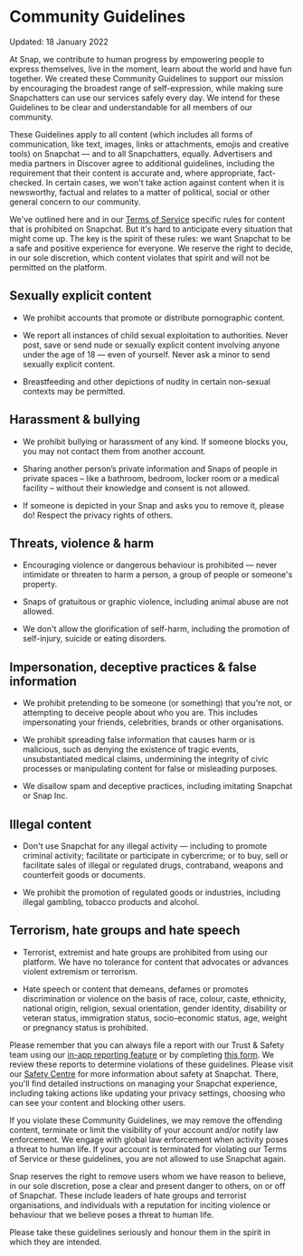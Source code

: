 Community Guidelines
====================

Updated: 18 January 2022

At Snap, we contribute to human progress by empowering people to express themselves, live in the moment, learn about the world and have fun together. We created these Community Guidelines to support our mission by encouraging the broadest range of self-expression, while making sure Snapchatters can use our services safely every day. We intend for these Guidelines to be clear and understandable for all members of our community. 

These Guidelines apply to all content (which includes all forms of communication, like text, images, links or attachments, emojis and creative tools) on Snapchat — and to all Snapchatters, equally. Advertisers and media partners in Discover agree to additional guidelines, including the requirement that their content is accurate and, where appropriate, fact-checked. In certain cases, we won't take action against content when it is newsworthy, factual and relates to a matter of political, social or other general concern to our community.

We've outlined here and in our [Terms of Service](https://www.snap.com/en-GB/terms) specific rules for content that is prohibited on Snapchat. But it's hard to anticipate every situation that might come up. The key is the spirit of these rules: we want Snapchat to be a safe and positive experience for everyone. We reserve the right to decide, in our sole discretion, which content violates that spirit and will not be permitted on the platform.

Sexually explicit content
-------------------------

*   We prohibit accounts that promote or distribute pornographic content.
    
*   We report all instances of child sexual exploitation to authorities. Never post, save or send nude or sexually explicit content involving anyone under the age of 18 — even of yourself. Never ask a minor to send sexually explicit content.
    
*   Breastfeeding and other depictions of nudity in certain non-sexual contexts may be permitted.
    

Harassment & bullying
---------------------

*   We prohibit bullying or harassment of any kind. If someone blocks you, you may not contact them from another account.
    
*   Sharing another person’s private information and Snaps of people in private spaces – like a bathroom, bedroom, locker room or a medical facility – without their knowledge and consent is not allowed.
    
*   If someone is depicted in your Snap and asks you to remove it, please do! Respect the privacy rights of others.
    

Threats, violence & harm
------------------------

*   Encouraging violence or dangerous behaviour is prohibited — never intimidate or threaten to harm a person, a group of people or someone's property.
    
*   Snaps of gratuitous or graphic violence, including animal abuse are not allowed.
    
*   We don't allow the glorification of self-harm, including the promotion of self-injury, suicide or eating disorders.
    

Impersonation, deceptive practices & false information
------------------------------------------------------

*   We prohibit pretending to be someone (or something) that you're not, or attempting to deceive people about who you are. This includes impersonating your friends, celebrities, brands or other organisations.
    
*   We prohibit spreading false information that causes harm or is malicious, such as denying the existence of tragic events, unsubstantiated medical claims, undermining the integrity of civic processes or manipulating content for false or misleading purposes.
    
*   We disallow spam and deceptive practices, including imitating Snapchat or Snap Inc.
    

Illegal content
---------------

*   Don't use Snapchat for any illegal activity — including to promote criminal activity; facilitate or participate in cybercrime; or to buy, sell or facilitate sales of illegal or regulated drugs, contraband, weapons and counterfeit goods or documents.
    
*   We prohibit the promotion of regulated goods or industries, including illegal gambling, tobacco products and alcohol.
    

Terrorism, hate groups and hate speech
--------------------------------------

*   Terrorist, extremist and hate groups are prohibited from using our platform. We have no tolerance for content that advocates or advances violent extremism or terrorism.
    
*   Hate speech or content that demeans, defames or promotes discrimination or violence on the basis of race, colour, caste, ethnicity, national origin, religion, sexual orientation, gender identity, disability or veteran status, immigration status, socio-economic status, age, weight or pregnancy status is prohibited.
    

Please remember that you can always file a report with our Trust & Safety team using our [in-app reporting feature](https://support.snapchat.com/a/report-abuse-in-app) or by completing [this form](https://support.snapchat.com/i-need-help?start=5153567363039232). We review these reports to determine violations of these guidelines. Please visit our [Safety Centre](https://www.snap.com/en-GB/safety/safety-center/) for more information about safety at Snapchat. There, you'll find detailed instructions on managing your Snapchat experience, including taking actions like updating your privacy settings, choosing who can see your content and blocking other users.

If you violate these Community Guidelines, we may remove the offending content, terminate or limit the visibility of your account and/or notify law enforcement. We engage with global law enforcement when activity poses a threat to human life. If your account is terminated for violating our Terms of Service or these guidelines, you are not allowed to use Snapchat again.

Snap reserves the right to remove users whom we have reason to believe, in our sole discretion, pose a clear and present danger to others, on or off of Snapchat. These include leaders of hate groups and terrorist organisations, and individuals with a reputation for inciting violence or behaviour that we believe poses a threat to human life.

Please take these guidelines seriously and honour them in the spirit in which they are intended.
